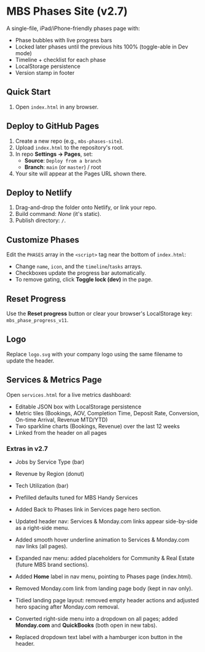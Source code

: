 # MBS Phases Site (v2.7)

A single-file, iPad/iPhone-friendly phases page with:
- Phase bubbles with live progress bars
- Locked later phases until the previous hits 100% (toggle-able in Dev mode)
- Timeline + checklist for each phase
- LocalStorage persistence
- Version stamp in footer

## Quick Start
1. Open `index.html` in any browser.

## Deploy to GitHub Pages
1. Create a new repo (e.g., `mbs-phases-site`).
2. Upload `index.html` to the repository's root.
3. In repo **Settings → Pages**, set:
   - **Source**: `Deploy from a branch`
   - **Branch**: `main` (or `master`) / root
4. Your site will appear at the Pages URL shown there.

## Deploy to Netlify
1. Drag-and-drop the folder onto Netlify, or link your repo.
2. Build command: *None* (it's static).
3. Publish directory: `/`.

## Customize Phases
Edit the `PHASES` array in the `<script>` tag near the bottom of `index.html`:
- Change `name`, `icon`, and the `timeline`/`tasks` arrays.
- Checkboxes update the progress bar automatically.
- To remove gating, click **Toggle lock (dev)** in the page.

## Reset Progress
Use the **Reset progress** button or clear your browser's LocalStorage key: `mbs_phase_progress_v11`.


## Logo
Replace `logo.svg` with your company logo using the same filename to update the header.


## Services & Metrics Page
Open `services.html` for a live metrics dashboard:
- Editable JSON box with LocalStorage persistence
- Metric tiles (Bookings, AOV, Completion Time, Deposit Rate, Conversion, On-time Arrival, Revenue MTD/YTD)
- Two sparkline charts (Bookings, Revenue) over the last 12 weeks
- Linked from the header on all pages


### Extras in v2.7
- Jobs by Service Type (bar)
- Revenue by Region (donut)
- Tech Utilization (bar)
- Prefilled defaults tuned for MBS Handy Services

- Added Back to Phases link in Services page hero section.

- Updated header nav: Services & Monday.com links appear side-by-side as a right-side menu.

- Added smooth hover underline animation to Services & Monday.com nav links (all pages).

- Expanded nav menu: added placeholders for Community & Real Estate (future MBS brand sections).

- Added **Home** label in nav menu, pointing to Phases page (index.html).

- Removed Monday.com link from landing page body (kept in nav only).

- Tidied landing page layout: removed empty header actions and adjusted hero spacing after Monday.com removal.

- Converted right-side menu into a dropdown on all pages; added **Monday.com** and **QuickBooks** (both open in new tabs).

- Replaced dropdown text label with a hamburger icon button in the header.
